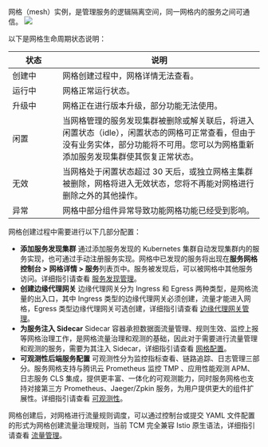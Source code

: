 网格（mesh）实例，是管理服务的逻辑隔离空间，同一网格内的服务之间可通信。
![](https://qcloudimg.tencent-cloud.cn/raw/3f568aa46b7a55a70ee5c42d0c9c9ce7.svg)

以下是网格生命周期状态说明：

 

<table>
<thead>
  <tr>
    <th width="20%">状态</th>
    <th>说明</th>
  </tr>
</thead>
<tbody>
  <tr>
    <td>创建中</td>
    <td>网格创建过程中，网格详情无法查看。</td>
  </tr>
  <tr>
    <td>运行中</td>
    <td>网格正常运行状态。</td>
  </tr>
  <tr>
    <td>升级中</td>
    <td>网格正在进行版本升级，部分功能无法使用。</td>
  </tr>
  <tr>
    <td>闲置</td>
    <td>当网格管理的服务发现集群被删除或解关联后，将进入闲置状态（idle），闲置状态的网格可正常查看，但由于没有业务实体，部分功能将不可用。您可以为网格重新添加服务发现集群使其恢复正常状态。</td>
  </tr>
  <tr>
    <td>无效</td>
    <td>当网格处于闲置状态超过 30 天后，或独立网格主集群被删除，网格将进入无效状态，您将不再能对网格进行删除之外的其他操作。</td>
  </tr>
  <tr>
    <td>异常</td>
    <td>网格中部分组件异常导致功能网格功能已经受到影响。</td>
  </tr>
</tbody>
</table>

网格创建过程中需要进行以下几部分配置：
- **添加服务发现集群**
通过添加服务发现的 Kubernetes 集群自动发现集群内的服务实现，也可通过手动注册服务实现。网格中已发现的服务将出现在**服务网格控制台  > 网格详情 > 服务**列表页中。服务被发现后，可以被网格中其他服务访问。详细指引请查看 [服务发现管理](https://cloud.tencent.com/document/product/1261/62950)。
- **创建边缘代理网关**
边缘代理网关分为 Ingress 和 Egress 两种类型，是网格流量的出入口，其中 Ingress 类型的边缘代理网关必须创建，流量才能进入网格，Egress 类型边缘代理网关可选创建，详细指引请查看 [边缘代理网关管理](https://cloud.tencent.com/document/product/1261/63044)。
- **为服务注入 Sidecar**
Sidecar 容器承担数据面流量管理、规则生效、监控上报等网格治理工作，是网格流量治理和观测的基础，因此对于需要进行流量管理和观测的服务，需要为其注入 Sidecar，详细指引请查看 [网格配置](https://cloud.tencent.com/document/product/1261/62960)。
- **可观测性后端服务配置**
可观测性分为监控指标查看、链路追踪、日志管理三部分。服务网格支持与腾讯云 Prometheus 监控 TMP 、应用性能观测 APM、日志服务 CLS 集成，提供更丰富、一体化的可观测能力，同时服务网格也支持对接第三方 Prometheus、Jaeger/Zpkin 服务，为用户提供更大的组件扩展性。详细指引请查看 [可观测性](https://cloud.tencent.com/document/product/1261/62943)。

网格创建后，对网格进行流量规则调度，可以通过控制台或提交 YAML 文件配置的形式为网格创建流量治理规则，当前 TCM 完全兼容 Istio 原生语法，详细指引请查看 [流量管理](https://cloud.tencent.com/document/product/1261/62953)。
